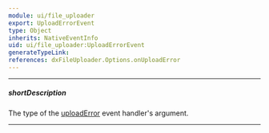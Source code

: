 ```yaml
---
module: ui/file_uploader
export: UploadErrorEvent
type: Object
inherits: NativeEventInfo
uid: ui/file_uploader:UploadErrorEvent
generateTypeLink: 
references: dxFileUploader.Options.onUploadError
---
```

---
##### shortDescription
The type of the [uploadError]({basewidgetpath}/Events/#uploadError) event handler's argument.

---
<!-- Description goes here -->